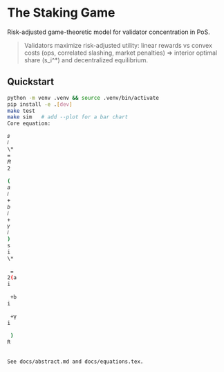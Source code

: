 # The Staking Game
Risk-adjusted game-theoretic model for validator concentration in PoS.

> Validators maximize risk-adjusted utility: linear rewards vs convex costs (ops, correlated slashing, market penalties) ⇒ interior optimal share \(s_i^\*\) and decentralized equilibrium.

## Quickstart
```bash
python -m venv .venv && source .venv/bin/activate
pip install -e .[dev]
make test
make sim   # add --plot for a bar chart
Core equation:

𝑠
𝑖
\*
=
𝑅
2
 
(
𝑎
𝑖
+
𝑏
𝑖
+
𝛾
𝑖
)
s 
i
\*
​
 = 
2(a 
i
​
 +b 
i
​
 +γ 
i
​
 )
R
​
 
See docs/abstract.md and docs/equations.tex.
